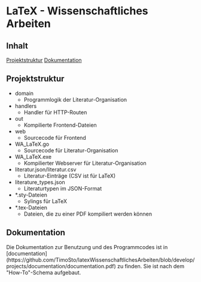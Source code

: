 # LaTeX - Wissenschaftliches Arbeiten

## Inhalt

[Projektstruktur](#structure)
[Dokumentation](#documentation)

## Projektstruktur
<a name="structure" />

* domain
  * Programmlogik der Literatur-Organisation
* handlers
  * Handler für HTTP-Routen
* out
  * Kompilierte Frontend-Dateien
* web
  * Sourcecode für Frontend
* WA_LaTeX.go
  * Sourcecode für Literatur-Organisation
* WA_LaTeX.exe
  * Kompilierter Webserver für Literatur-Organisation
* literatur.json/literatur.csv
  * Literatur-Einträge (CSV ist für LaTeX)
* literature_types.json
  * Literaturtypen im JSON-Format
* *.sty-Dateien
  * Sylings für LaTeX
* *.tex-Dateien
  * Dateien, die zu einer PDF kompiliert werden können

## Dokumentation
<a name="documentation" />
Die Dokumentation zur Benutzung und des Programmcodes ist in [documentation](https://github.com/TimoSto/latexWissenschaftlichesArbeiten/blob/develop/projects/documentation/documentation.pdf) zu finden. Sie ist nach dem "How-To"-Schema aufgebaut.